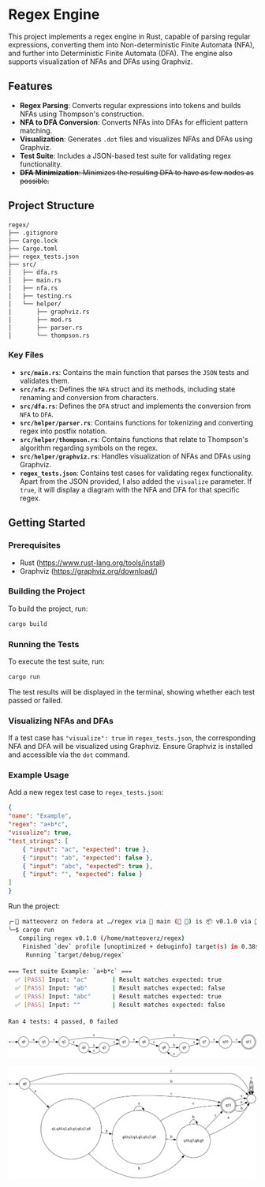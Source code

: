 # Regex Engine

This project implements a regex engine in Rust, capable of parsing regular expressions, converting them into Non-deterministic Finite Automata (NFA), and further into Deterministic Finite Automata (DFA). The engine also supports visualization of NFAs and DFAs using Graphviz.

## Features

- **Regex Parsing**: Converts regular expressions into tokens and builds NFAs using Thompson's construction.
- **NFA to DFA Conversion**: Converts NFAs into DFAs for efficient pattern matching.
- **Visualization**: Generates `.dot` files and visualizes NFAs and DFAs using Graphviz.
- **Test Suite**: Includes a JSON-based test suite for validating regex functionality.
- ~~**DFA Minimization**: Minimizes the resulting DFA to have as few nodes as possible.~~

## Project Structure

```plaintext
regex/ 
├── .gitignore 
├── Cargo.lock 
├── Cargo.toml 
├── regex_tests.json 
├── src/ 
│   ├── dfa.rs 
│   ├── main.rs 
│   ├── nfa.rs 
│   ├── testing.rs 
│   └── helper/ 
│       ├── graphviz.rs 
│       ├── mod.rs 
│       ├── parser.rs 
│       └── thompson.rs 
```

### Key Files

- **`src/main.rs`**: Contains the main function that parses the `JSON` tests and validates them.
- **`src/nfa.rs`**: Defines the `NFA` struct and its methods, including state renaming and conversion from characters.
- **`src/dfa.rs`**: Defines the `DFA` struct and implements the conversion from `NFA` to `DFA`.
- **`src/helper/parser.rs`**: Contains functions for tokenizing and converting regex into postfix notation.
- **`src/helper/thompson.rs`**: Contains functions that relate to Thompson's algorithm regarding symbols on the regex.
- **`src/helper/graphviz.rs`**: Handles visualization of NFAs and DFAs using Graphviz.
- **`regex_tests.json`**: Contains test cases for validating regex functionality. Apart from the JSON provided, I also added the `visualize` parameter. If `true`, it will display a diagram with the NFA and DFA for that specific regex.

## Getting Started

### Prerequisites

- Rust (https://www.rust-lang.org/tools/install)
- Graphviz (https://graphviz.org/download/)

### Building the Project

To build the project, run:

```bash
cargo build
```

### Running the Tests

To execute the test suite, run:

```bash
cargo run
```

The test results will be displayed in the terminal, showing whether each test passed or failed.

### Visualizing NFAs and DFAs

If a test case has `"visualize": true` in `regex_tests.json`, the corresponding NFA and DFA will be visualized using Graphviz. Ensure Graphviz is installed and accessible via the `dot` command.

### Example Usage

Add a new regex test case to `regex_tests.json`:

```json
{
"name": "Example",
"regex": "a+b*c",
"visualize": true,
"test_strings": [
    { "input": "ac", "expected": true },
    { "input": "ab", "expected": false },
    { "input": "abc", "expected": true },
    { "input": "", "expected": false }
]
}
```

Run the project:

```bash
╭╴ matteoverz on fedora at …/regex via  main ( ) is 📦 v0.1.0 via 🦀 v1.84.1 
╰─$ cargo run
   Compiling regex v0.1.0 (/home/matteoverz/regex)
    Finished `dev` profile [unoptimized + debuginfo] target(s) in 0.38s
     Running `target/debug/regex`

=== Test suite Example: `a+b*c` ===
  ✅ [PASS] Input: "ac"       | Result matches expected: true
  ✅ [PASS] Input: "ab"       | Result matches expected: false
  ✅ [PASS] Input: "abc"      | Result matches expected: true
  ✅ [PASS] Input: ""         | Result matches expected: false

Ran 4 tests: 4 passed, 0 failed
```

![nfa](nfa_4033773955.png)

![dfa](dfa_2335264193.png)